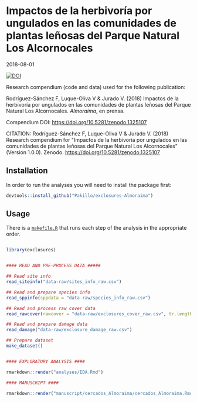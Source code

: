 Impactos de la herbivoría por ungulados en las comunidades de plantas leñosas del Parque Natural Los Alcornocales
================
2018-08-01

[![DOI](https://zenodo.org/badge/143153398.svg)](https://zenodo.org/badge/latestdoi/143153398)

Research compendium (code and data) used for the following publication:

Rodríguez-Sánchez F, Luque-Oliva V & Jurado V. (2018) Impactos de la herbivoría por ungulados en las comunidades de plantas leñosas del Parque Natural Los Alcornocales. *Almoraima*, en prensa.

Compendium DOI: <https://doi.org/10.5281/zenodo.1325107>

CITATION: Rodríguez-Sánchez F, Luque-Oliva V & Jurado V. (2018) Research compendium for "Impactos de la herbivoría por ungulados en las comunidades de plantas leñosas del Parque Natural Los Alcornocales" (Version 1.0.0). Zenodo. <https://doi.org/10.5281/zenodo.1325107>

Installation
------------

In order to run the analyses you will need to install the package first:

``` r
devtools::install_github("Pakillo/exclosures-Almoraima")
```

Usage
-----

There is a [`makefile.R`](https://github.com/Pakillo/exclosures-Almoraima/blob/master/makefile.R) that runs each step of the analysis in the appropriate order.

``` r

library(exclosures)


#### READ AND PRE-PROCESS DATA #####

## Read site info
read_siteinfo("data-raw/sites_info_raw.csv")

## Read and prepare species info
read_sppinfo(sppdata = "data-raw/species_info_raw.csv")

## Read and process raw cover data
read_rawcover(rawcover = "data-raw/exclosures_cover_raw.csv", tr.length = 25)

## Read and prepare damage data
read_damage("data-raw/exclosure_damage_raw.csv")

## Prepare dataset
make_dataset()


#### EXPLORATORY ANALYSIS ####

rmarkdown::render("analyses/EDA.Rmd")

#### MANUSCRIPT ####

rmarkdown::render("manuscript/cercados_Almoraima/cercados_Almoraima.Rmd")
```
